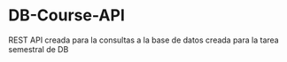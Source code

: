 # DB-Course-API

REST API creada para la consultas a la base de datos creada para la tarea semestral de DB
